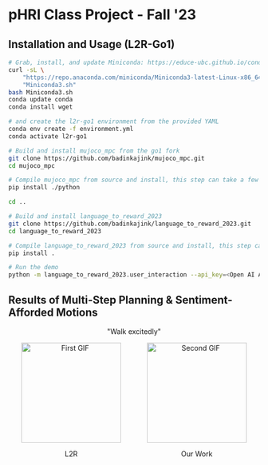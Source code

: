 # pHRI Class Project - Fall '23

## Installation and Usage (L2R-Go1)
```sh
# Grab, install, and update Miniconda: https://educe-ubc.github.io/conda.html
curl -sL \
    "https://repo.anaconda.com/miniconda/Miniconda3-latest-Linux-x86_64.sh" > \
    "Miniconda3.sh"
bash Miniconda3.sh
conda update conda
conda install wget

# and create the l2r-go1 environment from the provided YAML
conda env create -f environment.yml
conda activate l2r-go1

# Build and install mujoco_mpc from the go1 fork
git clone https://github.com/badinkajink/mujoco_mpc.git
cd mujoco_mpc

# Compile mujoco_mpc from source and install, this step can take a few minutes.
pip install ./python

cd ..

# Build and install language_to_reward_2023
git clone https://github.com/badinkajink/language_to_reward_2023.git
cd language_to_reward_2023

# Compile language_to_reward_2023 from source and install, this step can take a few minutes.
pip install .

# Run the demo
python -m language_to_reward_2023.user_interaction --api_key=<Open AI API key>
```


## Results of Multi-Step Planning & Sentiment-Afforded Motions

<div style="text-align: center;">
    <p>"Walk excitedly"<p>
</div>
<div style="display: flex; justify-content: space-around;">
    <div style="text-align: center;">
        <img src="./gifs/orig_excitedly.gif.gif" alt="First GIF" width="200" height="200">
        <p>L2R</p>
    </div>
    <div style="text-align: center;">
        <img src="./gifs/excitedly.gif.gif" alt="Second GIF" width="200" height="200">
        <p>Our Work</p>
    </div>
</div>
